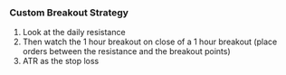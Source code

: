 ### Custom Breakout Strategy

1. Look at the daily resistance
2. Then watch the 1 hour breakout on close of a 1 hour breakout (place orders between the resistance and the breakout points)
3. ATR as the stop loss
